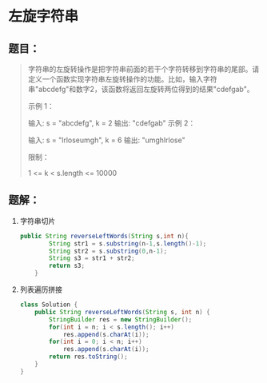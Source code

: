 # 左旋字符串

## 题目：

> 字符串的左旋转操作是把字符串前面的若干个字符转移到字符串的尾部。请定义一个函数实现字符串左旋转操作的功能。比如，输入字符串"abcdefg"和数字2，该函数将返回左旋转两位得到的结果"cdefgab"。
>
> 示例 1：
>
> 输入: s = "abcdefg", k = 2
> 输出: "cdefgab"
> 示例 2：
>
> 输入: s = "lrloseumgh", k = 6
> 输出: "umghlrlose"
>
>
> 限制：
>
> 1 <= k < s.length <= 10000

## 题解：

1. 字符串切片

   ```java
   public String reverseLeftWords(String s,int n){
           String str1 = s.substring(n-1,s.length()-1);
           String str2 = s.substring(0,n-1);
           String s3 = str1 + str2;
           return s3;
       }
   ```

2. 列表遍历拼接

   ```java
   class Solution {
       public String reverseLeftWords(String s, int n) {
           StringBuilder res = new StringBuilder();
           for(int i = n; i < s.length(); i++)
               res.append(s.charAt(i));
           for(int i = 0; i < n; i++)
               res.append(s.charAt(i));
           return res.toString();
       }
   }
   ```



